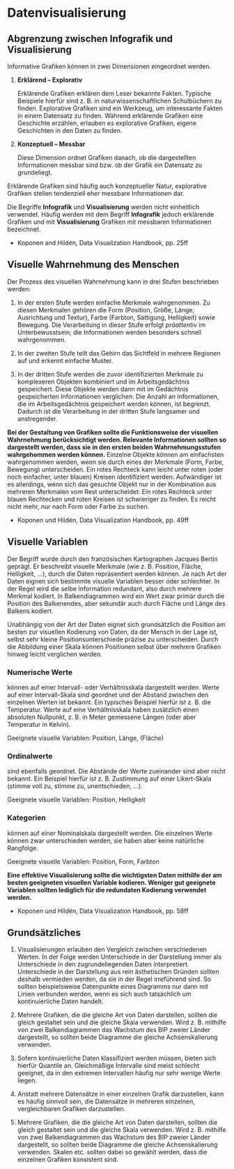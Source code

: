 # Datenvisualisierung

## Abgrenzung zwischen Infografik und Visualisierung

Informative Grafiken können in zwei Dimensionen eingeordnet werden.

1. **Erklärend – Explorativ**
   
   Erklärende Grafiken erklären dem Leser bekannte Fakten. Typische Beispiele hierfür sind z. B. in naturwissenschaftlichen Schulbüchern zu finden. Explorative Grafiken sind ein Werkzeug, um interessante Fakten in einem Datensatz zu finden. Während erklärende Grafiken eine Geschichte erzählen, erlauben es explorative Grafiken, eigene Geschichten in den Daten zu finden.
   
2. **Konzeptuell – Messbar**
   
   Diese Dimension ordnet Grafiken danach, ob die dargestellten Informationen messbar sind bzw. ob der Grafik ein Datensatz zu grundeliegt.
   
Erklärende Grafiken sind häufig auch konzeptueller Natur, explorative Grafiken stellen tendenziell eher messbare Informationen dar.

Die Begriffe **Infografik**  und **Visualisierung** werden nicht einheitlich verwendet. Häufig werden mit dem Begriff **Infografik** jedoch erklärende Grafiken und mit **Visualisierung** Grafiken mit messbaren Informationen bezeichnet.

* Koponen and Hildén, Data Visualization Handbook, pp. 25ff

## Visuelle Wahrnehmung des Menschen

Der Prozess des visuellen Wahrnehmung kann in drei Stufen beschrieben werden:

1. In der ersten Stufe werden einfache Merkmale wahrgenommen. Zu diesen Merkmalen gehören die Form (Position, Größe, Länge, Ausrichtung und Textur), Farbe (Farbton, Sättigung, Helligkeit) sowie Bewegung. Die Verarbeitung in dieser Stufe erfolgt *präattentiv* im Unterbewusstsein; die Informationen werden besonders schnell wahrgenommen.

2. In der zweiten Stufe teilt das Gehirn das Sichtfeld in mehrere Regionen auf und erkennt einfache Muster.

3. In der dritten Stufe werden die zuvor identifizierten Merkmale zu komplexeren Objekten kombiniert und im Arbeitsgedächtnis gespeichert. Diese Objekte werden dann mit im Gedächtnis gespeicherten Informationen verglichen. Die Anzahl an Informationen, die im Arbeitsgedächtnis gespeichert werden können, ist begrenzt. Dadurch ist die Verarbeitung in der dritten Stufe langsamer und anstregender.

**Bei der Gestaltung von Grafiken sollte die Funktionsweise der visuellen Wahrnehmung berücksichtigt werden. Relevante Informationen sollten so dargestellt werden, dass sie in den ersten beiden Wahrnehmungsstufen wahrgehommen werden können.** Einzelne Objekte können am einfachsten wahrgenommen werden, wenn sie durch eines der Merkmale (Form, Farbe, Bewegung) unterscheiden. Ein rotes Rechteck kann leicht unter roten (oder noch einfacher, unter blauen) Kreisen identifiziert werden. Aufwändiger ist es allerdings, wenn sich das gesuchte Objekt nur in der Kombination aus mehreren Merkmalen vom Rest unterscheidet: Ein rotes Rechteck unter blauen Rechtecken und roten Kreisen ist schwieriger zu finden. Es reicht nicht mehr, nur nach Form oder Farbe zu suchen.

* Koponen und Hildén, Data Visualization Handbook, pp. 49ff

## Visuelle Variablen

Der Begriff wurde durch den französischen Kartographen Jacques Bertin geprägt. Er beschreibt visuelle Merkmale (wie z. B. Position, Fläche, Helligkeit, …), durch die Daten repräsentiert werden können. Je nach Art der Daten eignen sich bestimmte visuelle Variablen besser oder schlechter. In der Regel wird die selbe Information redundant, also durch mehrere Merkmal kodiert. In Balkendiagrammen wird ein Wert zwar primär durch die Position des Balkenendes, aber sekundär auch durch Fläche und Länge des Balkens kodiert.

Unabhängig von der Art der Daten eignet sich grundsätzlich die Position am besten zur visuellen Kodierung von Daten, da der Mensch in der Lage ist, selbst sehr kleine Positionsunterschiede präzise zu unterscheiden. Durch die Abbildung einer Skala können Positionen selbst über mehrere Grafiken hinweg leicht verglichen werden.

### Numerische Werte
können auf einer Intervall- oder Verhältnisskala dargestellt werden. Werte auf einer Intervall-Skala sind geordnet und der Abstand zwischen den einzelnen Werten ist bekannt. Ein typisches Beispiel hierfür ist z. B. die Temperatur. Werte auf eine Verhältnisskala haben zusätzlich einen absoluten Nullpunkt, z. B. in Meter gemessene Längen (oder aber Temperatur in Kelvin).

Geeignete visuelle Variablen: Position, Länge, (Fläche)

### Ordinalwerte
sind ebenfalls geordnet. Die Abstände der Werte zueinander sind aber nicht bekannt. Ein Beispiel hierfür ist z. B. Zustimmung auf einer Likert-Skala (stimme voll zu, stimme zu, unentschieden, …).

Geeignete visuelle Variablen: Position, Helligkeit

### Kategorien
können auf einer Nominalskala dargestellt werden. Die einzelnen Werte können zwar unterschieden werden, sie haben aber keine natürliche Rangfolge.

Geeignete visuelle Variablen: Position, Form, Farbton

**Eine effektive Visualisierung sollte die wichtigsten Daten mithilfe der am besten geeigneten visuellen Variable kodieren. Weniger gut geeignete Variablen sollten lediglich für die redundaten Kodierung verwendet werden.**

* Koponen und Hildén, Data Visualization Handbook, pp. 58ff

## Grundsätzliches

1. Visualisierungen erlauben den Vergleich zwischen verschiedenen Werten. In der Folge werden Unterschiede in der Darstellung immer als Unterschiede in den zugrundeliegenden Daten interpretiert. Unterschiede in der Darstellung aus rein ästhetischen Gründen sollten deshalb vermieden werden, da sie in der Regel irreführend sind. So sollten beispielsweise Datenpunkte eines Diagramms nur dann mit Linien verbunden werden, wenn es sich auch tatsächlich um kontinuierliche Daten handelt.

2. Mehrere Grafiken, die die gleiche Art von Daten darstellen, sollten die gleich gestaltet sein und die gleiche Skala verwenden. Wird z. B. mithilfe von zwei Balkendiagrammen das Wachstum des BIP zweier Länder dargestellt, so sollten beide Diagramme die gleiche Achsenskalierung verwenden.

3. Sofern kontinuierliche Daten klassifiziert werden müssen, bieten sich hierfür Quantile an. Gleichmäßige Intervalle sind meist schlecht geeignet, da in den extremen Intervallen häufig nur sehr wenige Werte liegen.

4. Anstatt mehrere Datensätze in einer einzelnen Grafik darzustellen, kann es häufig sinnvoll sein, die Datensätze in mehreren einzelnen, vergleichbaren Grafiken darzustellen. 

5. Mehrere Grafiken, die die gleiche Art von Daten darstellen, sollten die gleich gestaltet sein und die gleiche Skala verwenden. Wird z. B. mithilfe von zwei Balkendiagrammen das Wachstum des BIP zweier Länder dargestellt, so sollten beide Diagramme die gleiche Achsenskalierung verwenden. Skalen etc. sollten dabei so gewählt werden, dass die einzelnen Grafiken konsistent sind.
